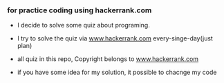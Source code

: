 ### for practice coding using hackerrank.com


- I decide to solve some quiz about programing.

- I try to solve the quiz via www.hackerrank.com every-singe-day(just plan)

- all quiz in this repo, Copyright belongs to www.hackerrank.com

- if you have some idea for my solution, it possible to chacnge my code 
